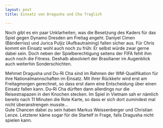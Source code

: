 ```yaml
---
layout: post
title: Einsatz von Dragusha und Cha fraglich

---
```


Noch gibt es ein paar Unklarheiten, was die Besetzung des Kaders für das Spiel gegen Dynamo Dresden am Freitag angeht. Daniyel Cimen (Bänderriss) und Jurica Puljiz (Aufbautraining) fallen sicher aus. Für Chris kommt ein Einsatz wohl auch noch zu früh: Er selbst würde zwar gerne dabei sein. Doch neben der Spielberechtigung seitens der FIFA fehlt ihm auch noch die Fitness. Deshalb absolviert der Brasilianer im Augenblick auch weiterhin Sonderschichten.

Mehmet Dragusha und Du-Ri Cha sind im Rahmen der WM-Qualifikation für ihre Nationalmannschaften im Einsatz. Mit ihrer Rückkehr wird erst am Freitagmorgen gerechnet, so dass erst dann eine Entscheidung über einen Einsatz fallen kann. Du-Ri Cha dürften dann allerdings nur die Reisestrapazen in den Knochen stecken. Im Spiel in Vietnam sah er nämlich bereits nach 11 Minuten die Rote Karte, so dass er sich dort zumindest mal nicht überanstrengen musste...  
Gute Chancen dabei zu sein haben Markus Weissenberger und Christian Lenze. Letzterer käme sogar für die Startelf in Frage, falls Dragusha nicht spielen kann.
